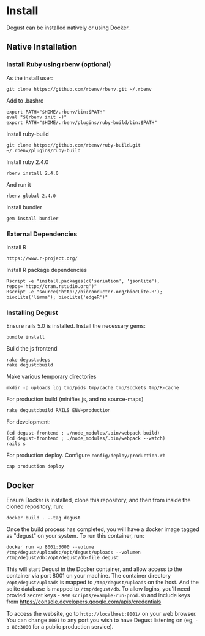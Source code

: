 
# Install

Degust can be installed natively or using Docker.

## Native Installation

### Install Ruby using rbenv (optional)

As the install user:

    git clone https://github.com/rbenv/rbenv.git ~/.rbenv

Add to .bashrc

    export PATH="$HOME/.rbenv/bin:$PATH"
    eval "$(rbenv init -)"
    export PATH="$HOME/.rbenv/plugins/ruby-build/bin:$PATH"

Install ruby-build

    git clone https://github.com/rbenv/ruby-build.git ~/.rbenv/plugins/ruby-build

Install ruby 2.4.0

    rbenv install 2.4.0

And run it

    rbenv global 2.4.0

Install bundler

    gem install bundler

### External Dependencies

Install R

    https://www.r-project.org/

Install R package dependencies

    Rscript -e "install.packages(c('seriation', 'jsonlite'), repos='http://cran.rstudio.org')"
    Rscript -e "source('http://bioconductor.org/biocLite.R'); biocLite('limma'); biocLite('edgeR')"

### Installing Degust

Ensure rails 5.0 is installed.  Install the necessary gems:

    bundle install

Build the js frontend

    rake degust:deps
    rake degust:build

Make various temporary directories

    mkdir -p uploads log tmp/pids tmp/cache tmp/sockets tmp/R-cache

For production build (minifies js, and no source-maps)

    rake degust:build RAILS_ENV=production

For development:

    (cd degust-frontend ; ./node_modules/.bin/webpack build)
    (cd degust-frontend ; ./node_modules/.bin/webpack --watch)
    rails s

For production deploy.  Configure `config/deploy/production.rb`

    cap production deploy

## Docker
Ensure Docker is installed, clone this repository, and then from inside the cloned
repository, run:

    docker build . --tag degust

Once the build process has completed, you will have a docker image tagged as "degust" on your system.
To run this container, run:

    docker run -p 8001:3000 --volume /tmp/degust/uploads:/opt/degust/uploads --volumen /tmp/degust/db:/opt/degust/db-file degust

This will start Degust in the Docker container, and allow access to the container via port 8001 on your machine.
The container directory `/opt/degust/uploads` is mapped to `/tmp/degust/uploads` on the host.  And the sqlite database
is mapped to `/tmp/degust/db`.  To allow logins, you'll need provied secret keys - see `scripts/example-run-prod.sh`
and include keys from https://console.developers.google.com/apis/credentials

To access the website, go to `http://localhost:8001/` on your web browser.
You can change `8001` to any port you wish  to have Degust listening on
(eg, `-p 80:3000` for a public production service).
